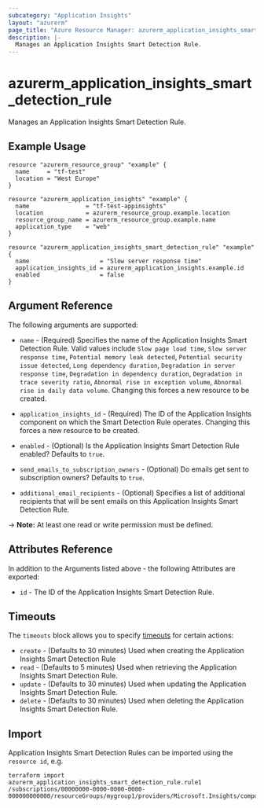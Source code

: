 ```yaml
---
subcategory: "Application Insights"
layout: "azurerm"
page_title: "Azure Resource Manager: azurerm_application_insights_smart_detection_rule"
description: |-
  Manages an Application Insights Smart Detection Rule.
---
```


# azurerm_application_insights_smart_detection_rule

Manages an Application Insights Smart Detection Rule.

## Example Usage

```hcl
resource "azurerm_resource_group" "example" {
  name     = "tf-test"
  location = "West Europe"
}

resource "azurerm_application_insights" "example" {
  name                = "tf-test-appinsights"
  location            = azurerm_resource_group.example.location
  resource_group_name = azurerm_resource_group.example.name
  application_type    = "web"
}

resource "azurerm_application_insights_smart_detection_rule" "example" {
  name                    = "Slow server response time"
  application_insights_id = azurerm_application_insights.example.id
  enabled                 = false
}
```

## Argument Reference

The following arguments are supported:

* `name` - (Required) Specifies the name of the Application Insights Smart Detection Rule. Valid values include `Slow page load time`, `Slow server response time`, `Potential memory leak detected`, `Potential security issue detected`, `Long dependency duration`, `Degradation in server response time`, `Degradation in dependency duration`, `Degradation in trace severity ratio`, `Abnormal rise in exception volume`, `Abnormal rise in daily data volume`. Changing this forces a new resource to be created.

* `application_insights_id` - (Required) The ID of the Application Insights component on which the Smart Detection Rule operates. Changing this forces a new resource to be created.

* `enabled` - (Optional) Is the Application Insights Smart Detection Rule enabled? Defaults to `true`.

* `send_emails_to_subscription_owners` - (Optional) Do emails get sent to subscription owners? Defaults to `true`.

* `additional_email_recipients` - (Optional) Specifies a list of additional recipients that will be sent emails on this Application Insights Smart Detection Rule.

-> **Note:** At least one read or write permission must be defined.

## Attributes Reference

In addition to the Arguments listed above - the following Attributes are exported:

* `id` - The ID of the Application Insights Smart Detection Rule.

## Timeouts

The `timeouts` block allows you to specify [timeouts](https://www.terraform.io/language/resources/syntax#operation-timeouts) for certain actions:

* `create` - (Defaults to 30 minutes) Used when creating the Application Insights Smart Detection Rule
* `read` - (Defaults to 5 minutes) Used when retrieving the Application Insights Smart Detection Rule.
* `update` - (Defaults to 30 minutes) Used when updating the Application Insights Smart Detection Rule.
* `delete` - (Defaults to 30 minutes) Used when deleting the Application Insights Smart Detection Rule.

## Import

Application Insights Smart Detection Rules can be imported using the `resource id`, e.g.

```shell
terraform import azurerm_application_insights_smart_detection_rule.rule1 /subscriptions/00000000-0000-0000-0000-000000000000/resourceGroups/mygroup1/providers/Microsoft.Insights/components/mycomponent1/proactiveDetectionConfigs/myrule1
```
